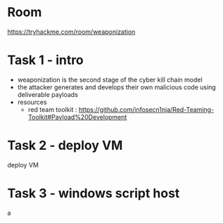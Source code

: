 # Room
https://tryhackme.com/room/weaponization

# Task 1 - intro
* weaponization is the second stage of the cyber kill chain model
* the attacker generates and develops their own malicious code using deliverable payloads
* resources
    * red team toolkit : https://github.com/infosecn1nja/Red-Teaming-Toolkit#Payload%20Development

# Task 2 - deploy VM
deploy VM

# Task 3 - windows script host
a